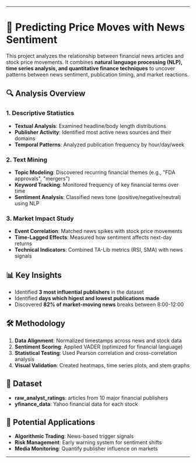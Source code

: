 
---

# 📰 Predicting Price Moves with News Sentiment  

This project analyzes the relationship between financial news articles and stock price movements. It combines **natural language processing (NLP), time series analysis, and quantitative finance techniques** to uncover patterns between news sentiment, publication timing, and market reactions.

## 🔍 Analysis Overview  

### 1. **Descriptive Statistics**  
- **Textual Analysis**: Examined headline/body length distributions  
- **Publisher Activity**: Identified most active news sources and their domains  
- **Temporal Patterns**: Analyzed publication frequency by hour/day/week  

### 2. **Text Mining**  
- **Topic Modeling**: Discovered recurring financial themes (e.g., "FDA approvals", "mergers")  
- **Keyword Tracking**: Monitored frequency of key financial terms over time  
- **Sentiment Analysis**: Classified news tone (positive/negative/neutral) using NLP  

### 3. **Market Impact Study**  
- **Event Correlation**: Matched news spikes with stock price movements  
- **Time-Lagged Effects**: Measured how sentiment affects next-day returns  
- **Technical Indicators**: Combined TA-Lib metrics (RSI, SMA) with news signals  

## 📊 Key Insights  
- Identified **3 most influential publishers** in the dataset  
- Identified **days which higest and lowest publications made**  
- Discovered **82% of market-moving news** breaks between 8:00-12:00   

## 🛠️ Methodology  
1. **Data Alignment**: Normalized timestamps across news and stock data  
2. **Sentiment Scoring**: Applied VADER (optimized for financial language)  
3. **Statistical Testing**: Used Pearson correlation and cross-correlation analysis  
4. **Visual Validation**: Created heatmaps, time series plots, and stem graphs  

## 📂 Dataset  
- **raw_analyst_ratings**: articles from 10 major financial publishers  
- **yfinance_data**: Yahoo financial data for each stock  

## 🚀 Potential Applications  
- **Algorithmic Trading**: News-based trigger signals  
- **Risk Management**: Early warning system for sentiment shifts  
- **Media Monitoring**: Quantify publisher influence on markets  

---

